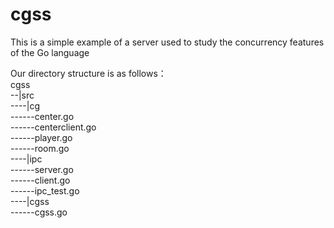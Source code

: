 # cgss
This is a simple example of a server used to study the concurrency features of the Go language  

Our directory structure is as follows：  
cgss  
   --|src   
   ----|cg  
   ------center.go  
   ------centerclient.go  
   ------player.go  
   ------room.go  
   ----|ipc  
   ------server.go  
   ------client.go  
   ------ipc_test.go  
   ----|cgss  
   ------cgss.go
